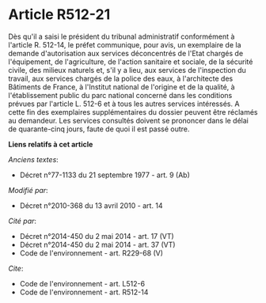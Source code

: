 # Article R512-21

Dès qu'il a saisi le président du tribunal administratif conformément à l'article R. 512-14, le préfet communique, pour avis,
un exemplaire de la demande d'autorisation aux services déconcentrés de l'Etat chargés de l'équipement, de l'agriculture, de
l'action sanitaire et sociale, de la sécurité civile, des milieux naturels et, s'il y a lieu, aux services de l'inspection du
travail, aux services chargés de la police des eaux, à l'architecte des Bâtiments de France, à l'Institut national de
l'origine et de la qualité, à l'établissement public du parc national concerné dans les conditions prévues par l'article L.
512-6 et à tous les autres services intéressés. A cette fin des exemplaires supplémentaires du dossier peuvent être réclamés
au demandeur. Les services consultés doivent se prononcer dans le délai de quarante-cinq jours, faute de quoi il est passé
outre.

**Liens relatifs à cet article**

_Anciens textes_:

  - Décret n°77-1133 du 21 septembre 1977 - art. 9 (Ab)

_Modifié par_:

  - Décret n°2010-368 du 13 avril 2010 - art. 14

_Cité par_:

  - Décret n°2014-450 du 2 mai 2014 - art. 17 (VT)
  - Décret n°2014-450 du 2 mai 2014 - art. 37 (VT)
  - Code de l'environnement - art. R229-68 (V)

_Cite_:

  - Code de l'environnement - art. L512-6
  - Code de l'environnement - art. R512-14
